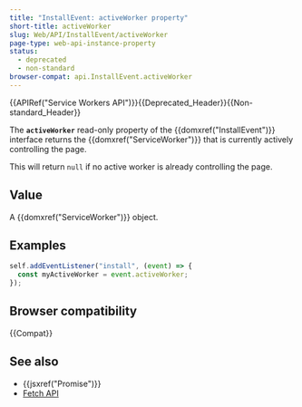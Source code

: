 ```yaml
---
title: "InstallEvent: activeWorker property"
short-title: activeWorker
slug: Web/API/InstallEvent/activeWorker
page-type: web-api-instance-property
status:
  - deprecated
  - non-standard
browser-compat: api.InstallEvent.activeWorker
---
```


{{APIRef("Service Workers API")}}{{Deprecated_Header}}{{Non-standard_Header}}

The **`activeWorker`** read-only property of the {{domxref("InstallEvent")}} interface returns the {{domxref("ServiceWorker")}} that is currently actively controlling the page.

This will return `null` if no active worker is already controlling the page.

## Value

A {{domxref("ServiceWorker")}} object.

## Examples

```js
self.addEventListener("install", (event) => {
  const myActiveWorker = event.activeWorker;
});
```

## Browser compatibility

{{Compat}}

## See also

- {{jsxref("Promise")}}
- [Fetch API](/en-US/docs/Web/API/Fetch_API)
